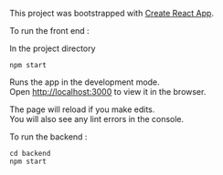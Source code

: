 This project was bootstrapped with [Create React App](https://github.com/facebook/create-react-app).

To run the front end : 

In the project directory

```npm start```

Runs the app in the development mode.<br />
Open [http://localhost:3000](http://localhost:3000) to view it in the browser.

The page will reload if you make edits.<br />
You will also see any lint errors in the console.

To run the backend : 

```
cd backend 
npm start 
```





